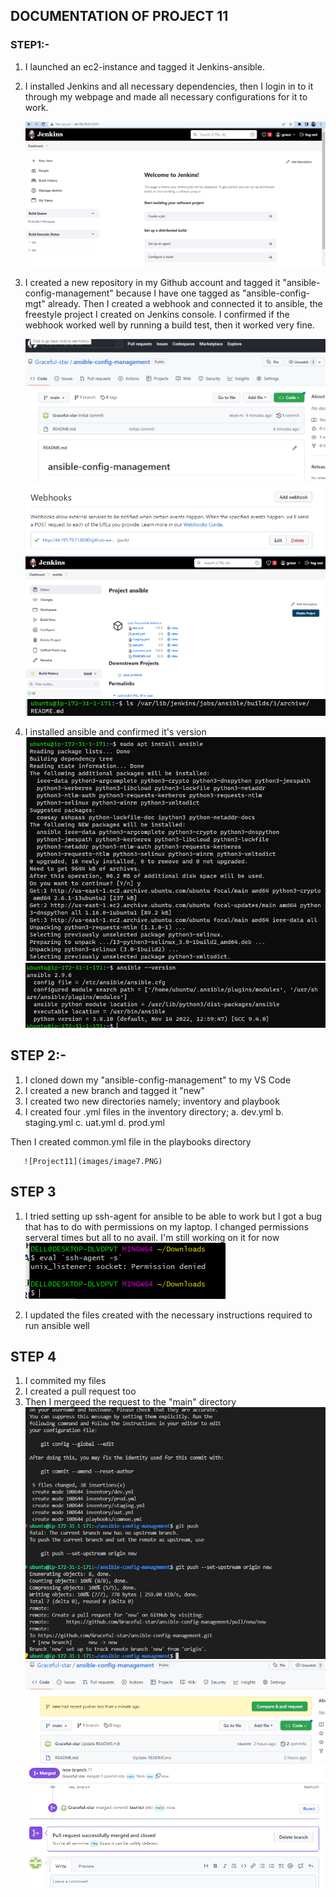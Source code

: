 ## DOCUMENTATION OF PROJECT 11

### STEP1:-
1. I launched an ec2-instance and tagged it Jenkins-ansible.
2. I installed Jenkins and all necessary dependencies, then I login in to it through my webpage and made all necessary configurations for it to work. 

    ![Project11](images/image1.PNG)
3. I created a new repository in my Github account and tagged it "ansible-config-management" because I have one tagged as "ansible-config-mgt" already. Then I created a webhook and connected it to ansible, the freestyle project I created on Jenkins console. I confirmed if the webhook worked well by running a build test, then it worked very fine.

    ![Project11](images/image2.PNG)
    ![Project11](images/image3.PNG)
    ![Project11](images/image12.PNG)
    ![Project11](images/image4.PNG)

4. I installed ansible and confirmed it's version
     ![Project11](images/image5.PNG)
     ![Project11](images/image6.PNG)

## STEP 2:-

1. I cloned down my "ansible-config-management" to my VS Code
2. I created a new branch and tagged it "new"
3. I created two new directories namely; inventory and playbook
4. I created four .yml files in the inventory directory;
    a. dev.yml
    b. staging.yml
    c. uat.yml
    d. prod.yml

  Then I created common.yml file in the playbooks directory
       
       ![Project11](images/image7.PNG)

## STEP 3

1. I tried setting up ssh-agent for ansible to be able to work but I got a bug that has to do with permissions on my laptop. I changed permissions serveral times but all to no avail. I'm still working on it for now
       ![Project11](images/image11.PNG)

2. I updated the files created with the necessary instructions required to run ansible well

## STEP 4
1. I commited my files
2. I created a pull request too
3. Then I mergeed the request to the "main" directory
    ![Project11](images/image8.PNG)
    ![Project11](images/image9.PNG)
    ![Project11](images/image10.PNG)




